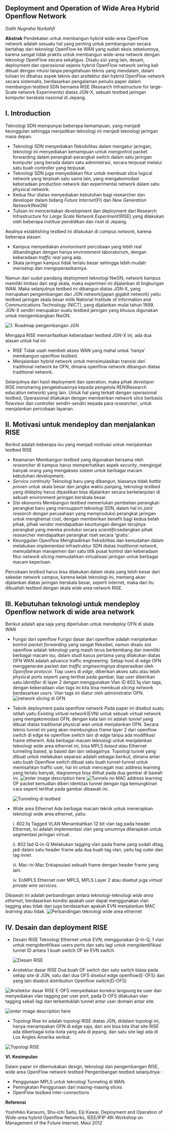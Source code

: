 Deployment and Operation of Wide Area Hybrid Openflow Network
------------------------------------------------------------------------

 
*Galih Nugraha Nurkahfi*
 
 
**Abstrak** Pendekatan untuk membangun hybrid wide-area OpenFlow network adalah sesuatu hal yang penting untuk pembangunan secara bertahap dari teknologi OpenFlow ke WAN yang sudah eksis sebelumnya, karena sangat tidak praktis untuk membangun wide-area network dengan teknologi OpenFlow secara sekaligus. Disatu sisi yang lain, desain, deployment dan operasional sejenis hybrid OpenFlow network sering kali dibuat dengan intuisi tanpa pengetahuan teknis yang mendalam, dalam tulisan ini dibahas aspek teknis dan arsitektur dari hybrid OpenFlow network secara sistematis, berdasarkan pengalaman penulis paper dalam membangun testbed SDN bernama RISE (Research Infrastructure for large-Scale network Experiments)  diatas JGN-X, sebuah testbed jaringan komputer berskala nasional di Jepang.

I. Introduction
------------

Teknologi SDN mempunyai beberapa kemampuan, yang menjadi keunggulan sehingga menjadikan teknologi ini menjadi teknologi jaringan masa depan.
     
 - Teknologi SDN menyediakan fleksibilitas dalam mengatur jaringan,          teknologi ini menyediakan kemampuan untuk mengontrol packet forwarding dalam perangkat-perangkat switch dalam satu jaringan komputer yang berada dalam satu administrasi, secara terpusat melalui satu buah controller yang terpusat.
 - Teknologi SDN juga menyediakan fitur untuk membuat slice logical network yang terpisah satu sama lain,  yang mengakomodasi keberadaan production network dan experimental network dalam satu physical network.
 - Kedua fitur diatas menyediakan kebutuhan bagi researcher dan developer dalam bidang *Future Internet*(FI) dan *New Generation Network*(NwGN) 
 - Tulisan ini menceritakan development dan deployment dari Research Infrastructure for *Large Scale Network Experiment*(RISE) yang dilakukan oleh beberapa institusi pendidikan dan riset di Jepang.

Awalnya establishing testbed ini dilakukan di *campus network*, karena beberapa alasan:

 - Kampus menyediakan *environment* percobaan yang lebih real dibandingkan dengan hanya enviromment laboratorium, dengan keberadaan *traffic real* yang ada.
 - Skala jaringan kampus tidak terlalu besar sehingga lebih mudah mensetup dan mengoperasikannya.

Namun dari sudut pandang deployment teknologi NwGN, network kampus memiliki limitasi dari segi skala, maka experimen ini dijalankan di lingkungan WAN. Maka selanjutnya testbed ini dibangun diatas JGN-X, yang merupakan pengembangan dari JGN network(japan gigabit network) yaitu testbed jaringan skala besar milik National Institute of Information and Communications Technology (NICT), yang dijalankan mulai tahun 1999, JGN-X sendiri merupakan suatu testbed jaringan yang khusus digunakan untuk mengembangkan NwGN. 

![1. Roadmap pengembangan JGN](http://www.jgn.nict.go.jp/english/info/images/roadmap.png)


 Mengapa RISE memanfaatkan keberadaan testbed JGN-X ini, ada dua alasan untuk hal ini:
 

 - RISE Tidak usah membeli akses WAN yang mahal untuk ‘hanya’ membangun openflow testbed.
 - Menjalankan hybrid network untuk mensimulasikan transisi dari traditional network ke OFN, dimana openflow network dibangun diatas traditional network.


Selanjutnya dari hasil deployment dan operation, maka pihak *developer*   	RISE mensharing pengetahuannya kepada pengelola REN(Research education network) yang lain. Untuk hal yang terkait dengan operasional testbed, Operasional dilakukan dengan memberikan network slice berbasis flowvisor dan controller sendiri-sendiri kepada para *researcher*, untuk menjalankan percobaan layanan.



II. Motivasi untuk mendeploy dan menjalankan RISE
---------------------------------------------

Berikut adalah beberapa isu yang menjadi motivasi untuk menjalankan testbed RISE

 - Keamanan
Membangun testbed yang digunakan bersama oleh *researcher* di kampus harus memperhatikan aspek *security*, mengingat banyak orang yang mengakses sistem untuk berbagai macam kebutuhan development.
 - *Service continuity*
Teknologi baru yang dibangun, biasanya tidak *battle proven* untuk skala besar dan jangka waktu panjang,  teknologi *testbed* yang dideploy harus dipastikan bisa dijalankan secara berkelanjutan di sebuah environment jaringan berskala besar.
 - Sisi ekonomis
Membangun testbed memerlukan pembelian perangkat-perangkat baru yang mensupport teknologi SDN, dalam hal ini *joint research* dengan perusahaan yang memproduksi perangkat jaringan untuk menghemat cost, dengan memberikan benefit bagi kedua belah pihak, pihak vendor mendapatkan keuntungan dengan terujinya perangkat yang mereka produksi secara *scientific*sedangkan pihak researcher mendapatkan perangkat riset secara 'gratis'.
 - Keunggulan Openflow
Menghadirkan fleksibilitas dan kemudahan dalam melakukan implementasi infrastruktur SDN diatas *traditional network*, memudahkan manajemen dari satu titik pusat kontrol dan keberadaan fitur *network slicing* memudahkan virtualisasi jaringan untuk berbagai macam keperluan.

Percobaan *testbed* harus bisa dilakukan dalam skala yang lebih besar dari sekedar network campus, karena kelak teknologi ini, memang akan dijalankan diatas jaringan berskala besar, seperti internet, maka dari itu dibuatlah testbed dengan skala wide area network RISE.


III. Kebutuhan teknologi untuk mendeploy Openflow network di wide area network
---------------------------------------------------------------

Berikut adalah apa saja yang diperlukan untuk mendeploy OFN di skala WAN

 - Fungsi dari openflow
Fungsi dasar dari openflow adalah menjalankan kontrol *packet forwarding* yang sangat fleksibel, namun disatu sisi openflow adalah teknologi yang masih terus berkembang dan memiliki berbagai macam isu, dalam studi kasus pertama yang dilakukan diatas OFN WAN adalah advance traffic engineering. Setiap host di edge OFN menggenerate packet dan *traffic engineeringnya* dioperasikan oleh *Openflow protocol*.
Tiap users di *edge*, diberikan akses satu atau lebih physical ports seperti yang terlihat pada gambar, tiap user diberikan satu *identifier* di layer 2 dengan menggunakan Vlan ID 802.1q vlan tags, dengan keberadaan vlan tags ini kita bisa membuat *slicing network* berdasarkan *users*. Vlan tags ini diatur oleh administrator OFN.
![network slicing di OFN](http://i57.tinypic.com/2ikp2sw.jpg)
 - Teknik deployment pada openflow network
Pada paper ini disebut suatu istilah yaitu *Existing virtual network*(EVN) untuk sebuah virtual network yang mengakomodasi OFN, dengan kata lain ini adalah *tunnel* yang dibuat diatas traditional physical wan untuk menjalankan OFN. Secara teknis tunnel ini yang akan membungkus frame layer 2 dari openflow switch di edge ke openflow switch lain di edge tanpa ada modifikasi frame etherent. Ada berbagai macam teknologi untuk menjalankan teknologi wide area ethernet ini, bisa MPLS *based* atau Ethernet  tunneling based, ip based dan lain sebagainya. Topologi tunnel yang dibuat untuk melakukan separasi adalah sebagai berikut, dimana antar satu buah Openflow switch dibuat satu buah tunnel-tunnel untuk memisahkan traffic user, hal ini untuk mencegah mac address learning yang terlalu banyak, diagramnya bisa dilihat pada  dua gambar di bawah ini.
![enter image description here](http://i62.tinypic.com/mwzlmu.jpg)
![Tunnels no MAC address learning](http://i62.tinypic.com/350vz7n.jpg)
OF packet kemudian diberi identitas tunnel dengan tiga kemungkinan cara seperti terlihat pada gambar dibawah ini.

	![Tunneling di testbed](http://i59.tinypic.com/2rc03ft.jpg)

 - Wide area Ethernet
Ada berbagai macam teknik untuk menerapkan teknologi wide area ethernet, yaitu:

	i. 802.1q Tagged VLAN
	Menambahkan 12 bit vlan tag pada header Ethernet, ini adalah implementasi vlan yang umumnya diterapkan untuk segmentasi jaringan virtual .
	
	ii.	802.1ad Q-in-Q
	Melakukan tagging vlan pada frame yang sudah ditag, jadi dalam satu header frame ada dua buah tag vlan, yaitu tag outer dan tag inner.
	
	iii.	Mac-in-Mac
	Enkapsulasi sebuah frame dengan header frame yang lain.
	
	iv.	EoMPLS
	Ethernet over MPLS, MPLS Layer 2 atau disebut juga *virtual private wire services*.

Dibawah ini adalah perbandingan antara teknologi-teknologi *wide area ethernet*, berdasarkan kondisi apakah user dapat menggunakan vlan tagging atau tidak dan juga berdasarkan apakah EVN menjalankan MAC *learning* atau tidak.
![Perbandingan teknologi wide area ethernet](http://i62.tinypic.com/2cse0s6.jpg) 

IV. Desain dan deployment RISE
--------------------------

 - Desain RISE
Teknologi Ethernet untuk EVN, menggunakan Q-in-Q, 1 vlan untuk mengidentifikasi users ports dan satu lagi untuk mengidentifikasi tunnel ID antara 1 buah switch OF ke EVN switch.

	![Desain RISE](http://i60.tinypic.com/3509tvr.jpg)
	

 - Arsitektur dasar RISE
Dua buah OF switch dan satu switch biasa pada setiap site di JGN, satu dari dua OFS disebut edge openflow(E-OFS) dan yang lain disebut distribution Openflow switch(D-OFS)

 ![Arsitektur dasar RISE](http://i59.tinypic.com/4izgw6.jpg)
E-OFS menyediakan koneksi langsung ke user dan menyediakan vlan tagging per user port, pada D-OFS dilakukan vlan tagging sekali lagi dan terbentuklah tunnel antar user domain antar site.

 ![enter image description here](http://i59.tinypic.com/28sbw38.jpg)
 

 - Topologi Rise
Ini adalah topologi RISE diatas JGN, didalam topologi ini, hanya menampakan OFN di edge saja, dari sini bisa kita lihat site RISE ada diberbagai kota-kota yang ada di jepang, dan satu site lagi ada di Los Angles Amarika serikat.

![Topologi RISE](http://i57.tinypic.com/2qun5w0.jpg)


**VI. Kesimpulan**

Dalam paper ini dikemukakan design, teknologi dan pengembangan RISE,  wide area OpenFlow network testbed
Pengembangan testbed selanjutnya :
   

 - Penggunaan MPLS untuk teknologi Tunneling di WAN.
 - Peningkatan Penggunaan dari masing-masing slices
 - OpenFlow testbed inter-connections


**Referensi**

Yoshihiko Kanaumi, Shu-ichi Saito, Eiji Kawai, Deployment and Operation of Wide-area hybrid Openflow Networks, IEEE/IFIP 4th Workshop on Management of the Future Internet, Maui 2012
 
